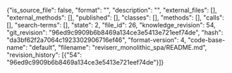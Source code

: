{"is_source_file": false, "format": "", "description": "", "external_files": [], "external_methods": [], "published": [], "classes": [], "methods": [], "calls": [], "search-terms": [], "state": 2, "file_id": 26, "knowledge_revision": 54, "git_revision": "96ed9c9909b6b8469a134ce3e5413e721eef74de", "hash": "da3bf62f2a7064c1923302906716ef46", "format-version": 4, "code-base-name": "default", "filename": "reviserr_monolithic_spa/README.md", "revision_history": [{"54": "96ed9c9909b6b8469a134ce3e5413e721eef74de"}]}